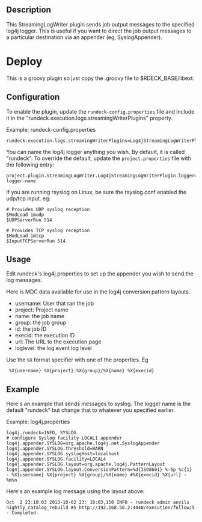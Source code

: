## Description

This StreamingLogWriter plugin sends job output messages to the specified
log4j logger. This is useful if you want to direct the job output
messages to a particular destination via an appender (eg, SyslogAppender).

# Deploy

This is a groovy plugin so just copy the .groovy file to $RDECK_BASE/libext.

## Configuration

To enable the plugin, update the `rundeck-config.properties` file and include
it in the "rundeck.execution.logs.streamingWriterPlugins" property.

Example: rundeck-config.properties

    rundeck.execution.logs.streamingWriterPlugins=Log4jStreamingLogWriterPlugin


You can name the log4j logger anything you wish. By default, it is called "rundeck".
To override the default, update the `project.properties` file with the following entry:

    project.plugin.StreamingLogWriter.Log4jStreamingLogWriterPlugin.logger=my-logger-name


If you are running rsyslog on Linux, be sure the rsyslog.conf enabled the
udp/tcp input. eg:
```
# Provides UDP syslog reception
$ModLoad imudp
$UDPServerRun 514

# Provides TCP syslog reception
$ModLoad imtcp
$InputTCPServerRun 514
```

## Usage

Edit rundeck's log4j.properties to set up the appender you wish to send the log messages.

Here is MDC data available for use in the log4j conversion pattern layouts.

* username: User that ran the job
* project: Project name
* name: the job name
* group: the job group
* id: the job ID
* execid: the execution ID
* url: The URL to the execution page
* loglevel: the log event log level

Use the `%X` format specifier with one of the properties. Eg

     %X{username} %X{project}:%X{group}/%X{name} %X{execid}

## Example

Here's an example that sends messages to syslog. The logger name is the default "rundeck"
but change that to whatever you specified earlier.

Example: log4j.properties

```
log4j.rundeck=INFO, SYSLOG
# configure Syslog facility LOCAL1 appender
log4j.appender.SYSLOG=org.apache.log4j.net.SyslogAppender
log4j.appender.SYSLOG.threshold=WARN
log4j.appender.SYSLOG.syslogHost=localhost
log4j.appender.SYSLOG.facility=LOCAL4
log4j.appender.SYSLOG.layout=org.apache.log4j.PatternLayout
log4j.appender.SYSLOG.layout.ConversionPattern=%d{ISO8601} %-5p %c{1} - %X{username} %X{project} %X{group}/%X{name} #%X{execid} %X{url} - %m%n
```
Here's an example log message using the layout above:

    Oct  2 23:18:03 2013-10-02 23: 18:03,150 INFO - rundeck admin anvils nightly_catalog_rebuild #5 http://192.168.50.2:4440/execution/follow/5 - Completed.
